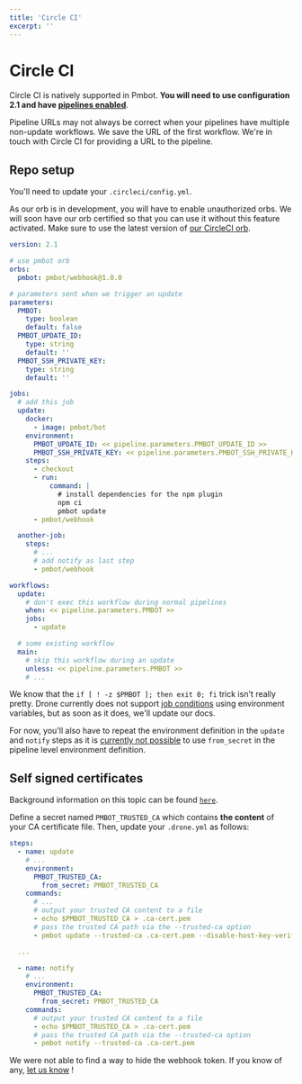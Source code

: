 ```yaml
---
title: 'Circle CI'
excerpt: ''
---
```


# Circle CI

Circle CI is natively supported in Pmbot. **You will need to use configuration 2.1 and have [pipelines enabled](https://circleci.com/docs/2.0/build-processing/)**.

<div class="blockquote" data-props='{ "mod": "warning" }'>

Pipeline URLs may not always be correct when your pipelines have multiple non-update workflows. We save the URL of the first workflow. We're in touch with Circle CI for providing a URL to the pipeline.
 
</div>

## Repo setup

You'll need to update your `.circleci/config.yml`.

<div class="blockquote" data-props='{ "mod": "warning" }'>

As our orb is in development, you will have to enable unauthorized orbs. We will soon have our orb certified so that you can use it without this feature activated. Make sure to use the latest version of [our CircleCI orb](https://circleci.com/developer/orbs/orb/pmbot/webhook).

</div>

<div class="code-group" data-props='{ "lineNumbers": ["true"], "labels": [".drone.yml"] }'>

```yaml
version: 2.1

# use pmbot orb
orbs:
  pmbot: pmbot/webhook@1.0.0

# parameters sent when we trigger an update
parameters:
  PMBOT:
    type: boolean
    default: false
  PMBOT_UPDATE_ID:
    type: string
    default: ''
  PMBOT_SSH_PRIVATE_KEY:
    type: string
    default: ''

jobs:
  # add this job
  update:
    docker:
      - image: pmbot/bot
    environment:
      PMBOT_UPDATE_ID: << pipeline.parameters.PMBOT_UPDATE_ID >>
      PMBOT_SSH_PRIVATE_KEY: << pipeline.parameters.PMBOT_SSH_PRIVATE_KEY >>
    steps:
      - checkout
      - run:
          command: |
            # install dependencies for the npm plugin
            npm ci
            pmbot update
      - pmbot/webhook

  another-job:
    steps:
      # ...
      # add notify as last step
      - pmbot/webhook

workflows:
  update:
    # don't exec this workflow during normal pipelines
    when: << pipeline.parameters.PMBOT >>
    jobs:
      - update

  # some existing workflow
  main:
    # skip this workflow during an update
    unless: << pipeline.parameters.PMBOT >>
    # ...
```

</div>

<div class="blockquote" data-props='{ "mod": "info" }'>

We know that the `if [ ! -z $PMBOT ]; then exit 0; fi` trick isn't really pretty. Drone currently does not support [job conditions](https://docs.drone.io/pipeline/docker/syntax/conditions/) using environment variables, but as soon as it does, we'll update our docs.

For now, you'll also have to repeat the environment definition in the `update` and `notify` steps as it is [currently not possible](https://discourse.drone.io/t/using-from-secrets-in-pipeline-environment-definition/7676/3) to use `from_secret` in the pipeline level environment definition.

</div>

## Self signed certificates

Background information on this topic can be found [`here`](/core/cli#self-signed-certificates).

Define a secret named `PMBOT_TRUSTED_CA` which contains **the content** of your CA certificate file. Then, update your `.drone.yml` as follows:

<div class="code-group" data-props='{ "lineNumbers": ["true"] }'>

```yaml
steps:
  - name: update
    # ...
    environment:
      PMBOT_TRUSTED_CA:
        from_secret: PMBOT_TRUSTED_CA
    commands:
      # ...
      # output your trusted CA content to a file
      - echo $PMBOT_TRUSTED_CA > .ca-cert.pem
      # pass the trusted CA path via the --trusted-ca option
      - pmbot update --trusted-ca .ca-cert.pem --disable-host-key-verification

  ...

  - name: notify
    # ...
    environment:
      PMBOT_TRUSTED_CA:
        from_secret: PMBOT_TRUSTED_CA
    commands:
      # output your trusted CA content to a file
      - echo $PMBOT_TRUSTED_CA > .ca-cert.pem
      # pass the trusted CA path via the --trusted-ca option
      - pmbot notify --trusted-ca .ca-cert.pem
```

</div>

<div class="blockquote" data-props='{ "mod": "info" }'>

We were not able to find a way to hide the webhook token. If you know of any, [let us know](https://discourse.pmbot.io) !

</div>
